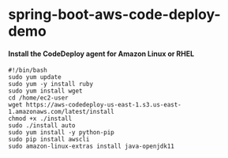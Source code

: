 # spring-boot-aws-code-deploy-demo

#### Install the CodeDeploy agent for Amazon Linux or RHEL
```
#!/bin/bash
sudo yum update
sudo yum -y install ruby
sudo yum install wget
cd /home/ec2-user
wget https://aws-codedeploy-us-east-1.s3.us-east-1.amazonaws.com/latest/install
chmod +x ./install
sudo ./install auto
sudo yum install -y python-pip
sudo pip install awscli
sudo amazon-linux-extras install java-openjdk11
